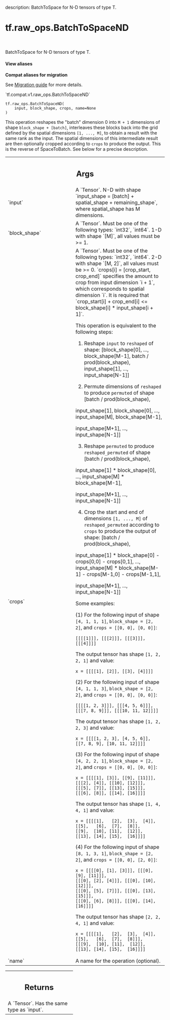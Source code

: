 description: BatchToSpace for N-D tensors of type T.

<div itemscope itemtype="http://developers.google.com/ReferenceObject">
<meta itemprop="name" content="tf.raw_ops.BatchToSpaceND" />
<meta itemprop="path" content="Stable" />
</div>

# tf.raw_ops.BatchToSpaceND

<!-- Insert buttons and diff -->

<table class="tfo-notebook-buttons tfo-api nocontent" align="left">

</table>



BatchToSpace for N-D tensors of type T.

<section class="expandable">
  <h4 class="showalways">View aliases</h4>
  <p>
<b>Compat aliases for migration</b>
<p>See
<a href="https://www.tensorflow.org/guide/migrate">Migration guide</a> for
more details.</p>
<p>`tf.compat.v1.raw_ops.BatchToSpaceND`</p>
</p>
</section>

<pre class="devsite-click-to-copy prettyprint lang-py tfo-signature-link">
<code>tf.raw_ops.BatchToSpaceND(
    input, block_shape, crops, name=None
)
</code></pre>



<!-- Placeholder for "Used in" -->

This operation reshapes the "batch" dimension 0 into `M + 1` dimensions of shape
`block_shape + [batch]`, interleaves these blocks back into the grid defined by
the spatial dimensions `[1, ..., M]`, to obtain a result with the same rank as
the input.  The spatial dimensions of this intermediate result are then
optionally cropped according to `crops` to produce the output.  This is the
reverse of SpaceToBatch.  See below for a precise description.

<!-- Tabular view -->
 <table class="responsive fixed orange">
<colgroup><col width="214px"><col></colgroup>
<tr><th colspan="2"><h2 class="add-link">Args</h2></th></tr>

<tr>
<td>
`input`
</td>
<td>
A `Tensor`.
N-D with shape `input_shape = [batch] + spatial_shape + remaining_shape`,
where spatial_shape has M dimensions.
</td>
</tr><tr>
<td>
`block_shape`
</td>
<td>
A `Tensor`. Must be one of the following types: `int32`, `int64`.
1-D with shape `[M]`, all values must be >= 1.
</td>
</tr><tr>
<td>
`crops`
</td>
<td>
A `Tensor`. Must be one of the following types: `int32`, `int64`.
2-D with shape `[M, 2]`, all values must be >= 0.
`crops[i] = [crop_start, crop_end]` specifies the amount to crop from input
dimension `i + 1`, which corresponds to spatial dimension `i`.  It is
required that
`crop_start[i] + crop_end[i] <= block_shape[i] * input_shape[i + 1]`.

This operation is equivalent to the following steps:

1. Reshape `input` to `reshaped` of shape:
[block_shape[0], ..., block_shape[M-1],
batch / prod(block_shape),
input_shape[1], ..., input_shape[N-1]]

2. Permute dimensions of `reshaped` to produce `permuted` of shape
[batch / prod(block_shape),

input_shape[1], block_shape[0],
...,
input_shape[M], block_shape[M-1],

input_shape[M+1], ..., input_shape[N-1]]

3. Reshape `permuted` to produce `reshaped_permuted` of shape
[batch / prod(block_shape),

input_shape[1] * block_shape[0],
...,
input_shape[M] * block_shape[M-1],

input_shape[M+1],
...,
input_shape[N-1]]

4. Crop the start and end of dimensions `[1, ..., M]` of
`reshaped_permuted` according to `crops` to produce the output of shape:
[batch / prod(block_shape),

input_shape[1] * block_shape[0] - crops[0,0] - crops[0,1],
...,
input_shape[M] * block_shape[M-1] - crops[M-1,0] - crops[M-1,1],

input_shape[M+1], ..., input_shape[N-1]]

Some examples:

(1) For the following input of shape `[4, 1, 1, 1]`, `block_shape = [2, 2]`, and
`crops = [[0, 0], [0, 0]]`:

```
[[[[1]]], [[[2]]], [[[3]]], [[[4]]]]
```

The output tensor has shape `[1, 2, 2, 1]` and value:

```
x = [[[[1], [2]], [[3], [4]]]]
```

(2) For the following input of shape `[4, 1, 1, 3]`, `block_shape = [2, 2]`, and
`crops = [[0, 0], [0, 0]]`:

```
[[[[1, 2, 3]]], [[[4, 5, 6]]], [[[7, 8, 9]]], [[[10, 11, 12]]]]
```

The output tensor has shape `[1, 2, 2, 3]` and value:

```
x = [[[[1, 2, 3], [4, 5, 6]],
[[7, 8, 9], [10, 11, 12]]]]
```

(3) For the following input of shape `[4, 2, 2, 1]`, `block_shape = [2, 2]`, and
`crops = [[0, 0], [0, 0]]`:

```
x = [[[[1], [3]], [[9], [11]]],
[[[2], [4]], [[10], [12]]],
[[[5], [7]], [[13], [15]]],
[[[6], [8]], [[14], [16]]]]
```

The output tensor has shape `[1, 4, 4, 1]` and value:

```
x = [[[[1],   [2],  [3],  [4]],
[[5],   [6],  [7],  [8]],
[[9],  [10], [11],  [12]],
[[13], [14], [15],  [16]]]]
```

(4) For the following input of shape `[8, 1, 3, 1]`, `block_shape = [2, 2]`, and
`crops = [[0, 0], [2, 0]]`:

```
x = [[[[0], [1], [3]]], [[[0], [9], [11]]],
[[[0], [2], [4]]], [[[0], [10], [12]]],
[[[0], [5], [7]]], [[[0], [13], [15]]],
[[[0], [6], [8]]], [[[0], [14], [16]]]]
```

The output tensor has shape `[2, 2, 4, 1]` and value:

```
x = [[[[1],   [2],  [3],  [4]],
[[5],   [6],  [7],  [8]]],
[[[9],  [10], [11],  [12]],
[[13], [14], [15],  [16]]]]
```
</td>
</tr><tr>
<td>
`name`
</td>
<td>
A name for the operation (optional).
</td>
</tr>
</table>



<!-- Tabular view -->
 <table class="responsive fixed orange">
<colgroup><col width="214px"><col></colgroup>
<tr><th colspan="2"><h2 class="add-link">Returns</h2></th></tr>
<tr class="alt">
<td colspan="2">
A `Tensor`. Has the same type as `input`.
</td>
</tr>

</table>

